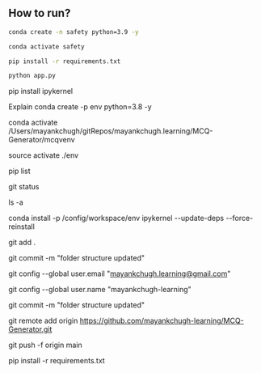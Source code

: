## How to run?

```bash
conda create -n safety python=3.9 -y
```

```bash
conda activate safety
```

```bash
pip install -r requirements.txt
```

```bash
python app.py
```

pip install ipykernel

Explain
conda create -p env python=3.8 -y

conda activate /Users/mayankchugh/gitRepos/mayankchugh.learning/MCQ-Generator/mcqvenv

source activate ./env

pip list

git status

ls -a

conda install -p /config/workspace/env ipykernel --update-deps --force-reinstall

git add .

git commit -m "folder structure updated"

git config --global user.email "mayankchugh.learning@gmail.com"

git config --global user.name "mayankchugh-learning"

git commit -m "folder structure updated"

git remote add origin https://github.com/mayankchugh-learning/MCQ-Generator.git

git push -f origin main
   
pip install -r requirements.txt 